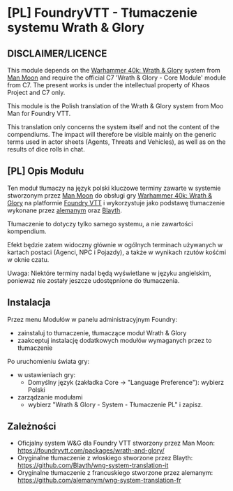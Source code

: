 # [PL] FoundryVTT - Tłumaczenie systemu Wrath & Glory

## DISCLAIMER/LICENCE
This module depends on the [Warhammer 40k: Wrath & Glory](https://foundryvtt.com/packages/wrath-and-glory/) system from [Man Moon](https://github.com/moo-man) and require the official C7 'Wrath & Glory - Core Module' module from C7. The present works is under the intellectual property of Khaos Project and C7 only.

This module is the Polish translation of the Wrath & Glory system from Moo Man for Foundry VTT.

This translation only concerns the system itself and not the content of the compendiums.
The impact will therefore be visible mainly on the generic terms used in actor sheets (Agents, Threats and Vehicles), as well as on the results of dice rolls in chat.

## [PL] Opis Modułu
Ten moduł tłumaczy na język polski kluczowe terminy zawarte w systemie stworzonym przez [Man Moon](https://github.com/moo-man) do obsługi gry [Warhammer 40k: Wrath & Glory](https://cubicle7games.com/warhammer-40k-wrath-and-glory-rpgs) na platformie [Foundry VTT](https://foundryvtt.com/) i wykorzystuje jako podstawę tłumaczenie wykonane przez [alemanym](https://github.com/alemanym/wng-system-translation-fr) oraz [Blayth](https://github.com/Blayth/wng-system-translation-it).

Tłumaczenie to dotyczy tylko samego systemu, a nie zawartości kompendium.

Efekt będzie zatem widoczny głównie w ogólnych terminach używanych w kartach postaci (Agenci, NPC i Pojazdy), a także w wynikach rzutów kośćmi w oknie czatu.

Uwaga: Niektóre terminy nadal będą wyświetlane w języku angielskim, ponieważ nie zostały jeszcze udostępnione do tłumaczenia.

## Instalacja
Przez menu Modułów w panelu administracyjnym Foundry:
- zainstaluj to tłumaczenie, tłumaczące moduł Wrath & Glory
- zaakceptuj instalację dodatkowych modułów wymaganych przez to tłumaczenie

Po uruchomieniu świata gry:
- w ustawieniach gry:
  - Domyślny język (zakładka Core -> "Language Preference"): wybierz Polski
- zarządzanie modułami
  - wybierz "Wrath & Glory - System - Tłumaczenie PL" i zapisz.

## Zależności
- Oficjalny system W&G dla Foundry VTT stworzony przez Man Moon: https://foundryvtt.com/packages/wrath-and-glory/
- Oryginalne tłumaczenie z włoskiego stworzone przez Blayth: https://github.com/Blayth/wng-system-translation-it
- Oryginalne tłumaczenie z francuskiego stworzone przez alemanym: https://github.com/alemanym/wng-system-translation-fr
